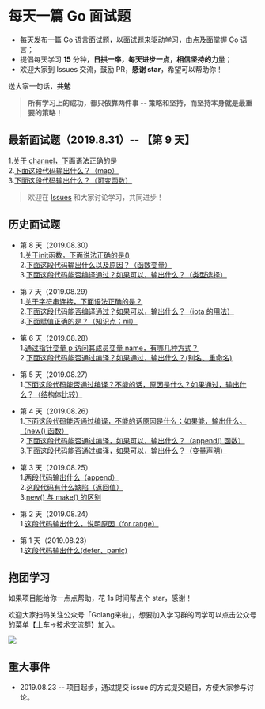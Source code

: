# 每天一篇 Go 面试题
- 每天发布一篇 Go 语言面试题，以面试题来驱动学习，由点及面掌握 Go 语言；
- 提倡每天学习 **15** 分钟，**日拱一卒，每天进步一点，相信坚持的力**量；
- 欢迎大家到 Issues 交流，鼓励 PR，**感谢 star**，希望可以帮助你！

送大家一句话，**共勉**
> **所有学习上的成功，都只依靠两件事 -- 策略和坚持，而坚持本身就是最重要的策略！**



## 最新面试题（2019.8.31）-- 【第 9 天】
1.[关于 channel，下面语法正确的是](https://github.com/Seekload/go-interview/issues/20)<br>
2.[下面这段代码输出什么？（map）](https://github.com/Seekload/go-interview/issues/21)<br>
3.[下面这段代码输出什么？（可变函数） ](https://github.com/Seekload/go-interview/issues/22)

> 欢迎在 [Issues](https://github.com/Seekload/go-interview/issues) 和大家讨论学习，共同进步！


## 历史面试题
- 第 8 天（2019.08.30）<br>
1.[关于init函数，下面说法正确的是()](https://github.com/Seekload/go-interview/issues/17)<br>
2.[下面这段代码输出什么以及原因？（函数变量） ](https://github.com/Seekload/go-interview/issues/18)<br>
3.[下面这段代码能否编译通过？如果可以，输出什么？（类型选择） ](https://github.com/Seekload/go-interview/issues/19)

- 第 7 天（2019.08.29）<br>
1.[关于字符串连接，下面语法正确的是？](https://github.com/Seekload/go-interview/issues/14)<br>
2.[下面这段代码能否编译通过？如果可以，输出什么？（iota 的用法） ](https://github.com/Seekload/go-interview/issues/15)<br>
3.[下面赋值正确的是？（知识点：nil）](https://github.com/Seekload/go-interview/issues/16)

- 第 6 天（2019.08.28）<br>
1.[通过指针变量 p 访问其成员变量 name，有哪几种方式？](https://github.com/Seekload/go-interview/issues/12)<br>
2.[下面这段代码能否通过编译？如果通过，输出什么？(别名、重命名) ](https://github.com/Seekload/go-interview/issues/13)

- 第 5 天（2019.08.27）<br>
1.[下面这段代码能否通过编译？不能的话，原因是什么？如果通过，输出什么？（结构体比较）](https://github.com/Seekload/go-interview/issues/11)

- 第 4 天（2019.08.26）<br>
1.[下面这段代码能否通过编译，不能的话原因是什么；如果能，输出什么。（new() 函数）](https://github.com/Seekload/go-interview/issues/7)<br>
2.[下面这段代码能否通过编译，如果可以，输出什么？（append() 函数）](https://github.com/Seekload/go-interview/issues/8)<br>
3.[下面这段代码能否通过编译，如果可以，输出什么？（变量声明）](https://github.com/Seekload/go-interview/issues/9)

- 第 3 天（2019.08.25）<br>
1.[两段代码输出什么（append）](https://github.com/Seekload/go-interview/issues/4)<br>
2.[这段代码有什么缺陷（返回值）](https://github.com/Seekload/go-interview/issues/5)<br>
3.[new() 与 make() 的区别](https://github.com/Seekload/go-interview/issues/6)

- 第 2 天（2019.08.24）<br>
1.[这段代码输出什么，说明原因（for range）](https://github.com/Seekload/go-interview/issues/3)

- 第 1 天（2019.08.23）<br>
1.[这段代码输出什么(defer、panic)](https://github.com/Seekload/go-interview/issues/2)


## 抱团学习
如果项目能给你一点点帮助，花 1s 时间帮点个 star，感谢！

欢迎大家扫码关注公众号「Golang来啦」，想要加入学习群的同学可以点击公众号的菜单【上车->技术交流群】加入。

<img src="https://img-blog.csdnimg.cn/20190329073452382.jpg">




## 重大事件
- 2019.08.23 -- 项目起步，通过提交 issue 的方式提交题目，方便大家参与讨论。